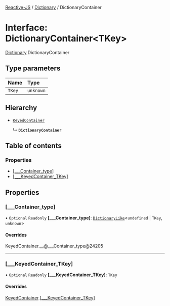 [Reactive-JS](../README.md) / [Dictionary](../modules/Dictionary.md) / DictionaryContainer

# Interface: DictionaryContainer<TKey\>

[Dictionary](../modules/Dictionary.md).DictionaryContainer

## Type parameters

| Name | Type |
| :------ | :------ |
| `TKey` | `unknown` |

## Hierarchy

- [`KeyedContainer`](types.KeyedContainer.md)

  ↳ **`DictionaryContainer`**

## Table of contents

### Properties

- [[\_\_\_Container\_type]](Dictionary.DictionaryContainer.md#[___container_type])
- [[\_\_\_KeyedContainer\_TKey]](Dictionary.DictionaryContainer.md#[___keyedcontainer_tkey])

## Properties

### [\_\_\_Container\_type]

• `Optional` `Readonly` **[\_\_\_Container\_type]**: [`DictionaryLike`](types.DictionaryLike.md)<`undefined` \| `TKey`, `unknown`\>

#### Overrides

KeyedContainer.\_\_@\_\_\_Container\_type@24205

___

### [\_\_\_KeyedContainer\_TKey]

• `Optional` `Readonly` **[\_\_\_KeyedContainer\_TKey]**: `TKey`

#### Overrides

[KeyedContainer](types.KeyedContainer.md).[[___KeyedContainer_TKey]](types.KeyedContainer.md#[___keyedcontainer_tkey])
